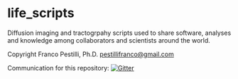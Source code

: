 life_scripts
============

Diffusion imaging and tractogrpahy scripts used to share software, analyses and knowledge among collaborators and scientists around the world. 

Copyright Franco Pestilli, Ph.D. pestillifranco@gmail.com

Communication for this repository:
[![Gitter](https://badges.gitter.im/Join%20Chat.svg)](https://gitter.im/francopestilli/life_scripts?utm_source=badge&utm_medium=badge&utm_campaign=pr-badge)
